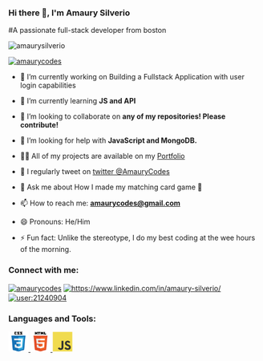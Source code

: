 ### Hi there 👋, I'm Amaury Silverio
#A passionate full-stack developer from boston
<p align="left"> <img src="https://komarev.com/ghpvc/?username=amaurysilverio&label=Profile%20views&color=0e75b6&style=flat" alt="amaurysilverio" /> </p>
<p align="left"> <a href="https://twitter.com/amaurycodes" target="blank"><img src="https://img.shields.io/twitter/follow/amaurycodes?logo=twitter&style=for-the-badge" alt="amaurycodes" /></a> </p>

<!--
**AmaurySilverio/AmaurySilverio** is a ✨ _special_ ✨ repository because its `README.md` (this file) appears on your GitHub profile.
-->

- 🔭 I’m currently working on Building a Fullstack Application with user login capabilities

- 🌱 I’m currently learning **JS and API**

- 👯 I’m looking to collaborate on **any of my repositories! Please contribute!**

- 🤔 I’m looking for help with **JavaScript and MongoDB.**

- 👨‍💻 All of my projects are available on my [Portfolio](https://amaurycodes.netlify.app/)

- 📝 I regularly tweet on [twitter @AmauryCodes](https://twitter.com/AmauryCodes)

- 💬 Ask me about How I made my matching card game 👀

- 📫 How to reach me: **amaurycodes@gmail.com**

- 😄 Pronouns: He/Him

- ⚡ Fun fact: Unlike the stereotype, I do my best coding at the wee hours of the morning.

<h3 align="left">Connect with me:</h3>
<p align="left">
<a href="https://twitter.com/amaurycodes" target="blank"><img align="center" src="https://raw.githubusercontent.com/rahuldkjain/github-profile-readme-generator/master/src/images/icons/Social/twitter.svg" alt="amaurycodes" height="30" width="40" /></a>
<a href="https://linkedin.com/in/https://www.linkedin.com/in/amaury-silverio/" target="blank"><img align="center" src="https://raw.githubusercontent.com/rahuldkjain/github-profile-readme-generator/master/src/images/icons/Social/linked-in-alt.svg" alt="https://www.linkedin.com/in/amaury-silverio/" height="30" width="40" /></a>
<a href="https://stackoverflow.com/users/21253068/amaury-silverio" target="blank"><img align="center" src="https://raw.githubusercontent.com/rahuldkjain/github-profile-readme-generator/master/src/images/icons/Social/stack-overflow.svg" alt="user:21240904" height="30" width="40" /></a>
</p>
<h3 align="left">Languages and Tools:</h3>
<p align="left"><a href="https://www.w3schools.com/css/" target="_blank" rel="noreferrer"> <img src="https://raw.githubusercontent.com/devicons/devicon/master/icons/css3/css3-original-wordmark.svg" alt="css3" width="40" height="40"/> </a> <a href="https://www.w3.org/html/" target="_blank" rel="noreferrer"> <img src="https://raw.githubusercontent.com/devicons/devicon/master/icons/html5/html5-original-wordmark.svg" alt="html5" width="40" height="40"/> </a> <a href="https://developer.mozilla.org/en-US/docs/Web/JavaScript" target="_blank" rel="noreferrer"> <img src="https://raw.githubusercontent.com/devicons/devicon/master/icons/javascript/javascript-original.svg" alt="javascript" width="40" height="40"/> </a> </p>
